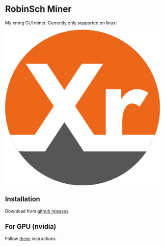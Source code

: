 # RobinSch Miner

My xmrig GUI miner. Currently only supported on linux!

![Logo](https://github.com/Robin-Sch/robinsch-miner/blob/master/build/icon.png)

## Installation

Download from [github releases](https://github.com/Robin-Sch/robinsch-miner/releases/latest)

## For GPU (nvidia)

Follow [these](https://github.com/MoneroOcean/xmrig-cuda) instructions.